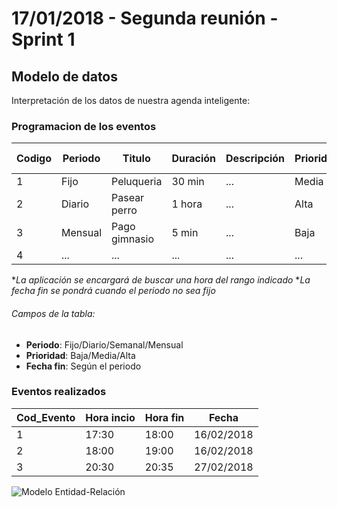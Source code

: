 # 17/01/2018 - Segunda reunión - Sprint 1

## Modelo de datos

Interpretación de los datos de nuestra agenda inteligente:

### Programacion de los eventos

| Codigo | Periodo | Titulo | Duración | Descripción | Prioridad | Fecha inicio | Hora inicio | Hora fin | "Fecha fin" |
| ------ | ------ | ------ | ------ | ------ | ------ | ------ | ------ | ------ | ------ |
| 1 | Fijo | Peluqueria | 30 min | ... | Media | 16/02/2018 | 17:00 | 19:00 | -------- |
| 2 | Diario | Pasear perro | 1 hora | ... | Alta | Fecha_Actual | 17:00 | 19:00 | Fin_programacion |
| 3 | Mensual | Pago gimnasio | 5 min | ... | Baja | 27/02/2018 | 20:00 | 22:00 | Fin_programacion |
| 4 | ... | ... | ... | ... | ... | ... | ... | ... | ... |

**La aplicación se encargará de buscar una hora del rango indicado*
**La fecha fin se pondrá cuando el periodo no sea fijo*

###### Campos de la tabla:

  - __Periodo__: Fijo/Diario/Semanal/Mensual
  - __Prioridad__: Baja/Media/Alta
  - __Fecha fin__: Según el periodo


### Eventos realizados

| Cod_Evento | Hora incio | Hora fin | Fecha |
| ------ | ------ | ------ | ------ |
| 1 | 17:30 | 18:00 | 16/02/2018 |
| 2 | 18:00 | 19:00 | 16/02/2018 |
| 3 | 20:30 | 20:35 | 27/02/2018 |

![Modelo Entidad-Relación](https://github.com/iesgn/growlab18/blob/master/bbdd/entidad_relacion.png)
